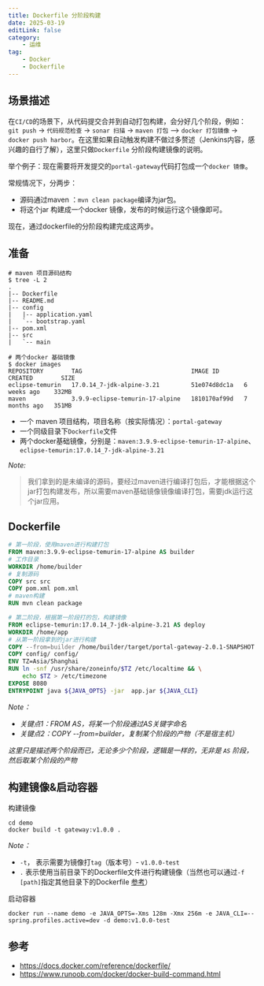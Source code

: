 ```yaml
---
title: Dockerfile 分阶段构建
date: 2025-03-19
editLink: false
category:
    - 运维
tag: 
    - Docker
    - Dockerfile
---
```



## 场景描述

在`CI/CD`的场景下，从代码提交合并到自动打包构建，会分好几个阶段，例如：`git push` -> `代码规范检查` -> `sonar 扫描` -> `maven 打包` --> `docker 打包镜像` -> `docker push harbor`。在这里如果自动触发构建不做过多赘述（Jenkins内容，感兴趣的自行了解），这里只做`Dockerfile` 分阶段构建镜像的说明。

举个例子：现在需要将开发提交的`portal-gateway`代码打包成一个`docker 镜像`。

常规情况下，分两步：

- 源码通过maven ：`mvn clean package`编译为jar包。
- 将这个jar 构建成一个docker 镜像，发布的时候运行这个镜像即可。

现在，通过dockerfile的分阶段构建完成这两步。

## 准备

```shell
# maven 项目源码结构
$ tree -L 2
.
|-- Dockerfile
|-- README.md
|-- config
|   |-- application.yaml
|   `-- bootstrap.yaml
|-- pom.xml
|-- src
|   `-- main

# 两个docker 基础镜像
$ docker images
REPOSITORY        TAG                               IMAGE ID       CREATED        SIZE
eclipse-temurin   17.0.14_7-jdk-alpine-3.21         51e074d8dc1a   6 weeks ago    332MB
maven             3.9.9-eclipse-temurin-17-alpine   1810170af99d   7 months ago   351MB

```

- 一个 maven 项目结构，项目名称（按实际情况）：`portal-gateway`
- 一个同级目录下`Dockerfile`文件
- 两个docker基础镜像，分别是：`maven:3.9.9-eclipse-temurin-17-alpine`、`eclipse-temurin:17.0.14_7-jdk-alpine-3.21`

*Note:*
> 我们拿到的是未编译的源码，要经过maven进行编译打包后，才能根据这个jar打包构建发布，所以需要maven基础镜像镜像编译打包，需要jdk运行这个jar应用。

## Dockerfile

```dockerfile
# 第一阶段，使用maven进行构建打包
FROM maven:3.9.9-eclipse-temurin-17-alpine AS builder
# 工作目录
WORKDIR /home/builder
# 复制源码
COPY src src
COPY pom.xml pom.xml
# maven构建
RUN mvn clean package

# 第二阶段，根据第一阶段打的包，构建镜像
FROM eclipse-temurin:17.0.14_7-jdk-alpine-3.21 AS deploy
WORKDIR /home/app
# 从第一阶段拿到的jar进行构建
COPY --from=builder /home/builder/target/portal-gateway-2.0.1-SNAPSHOT.jar ./app.jar
COPY config/ config/
ENV TZ=Asia/Shanghai
RUN ln -snf /usr/share/zoneinfo/$TZ /etc/localtime && \
    echo $TZ > /etc/timezone
EXPOSE 8080
ENTRYPOINT java ${JAVA_OPTS} -jar  app.jar ${JAVA_CLI}
```

*Note：*

- *关键点1：FROM AS，将某一个阶段通过AS关键字命名*
- *关键点2：COPY --from=builder，复制某个阶段的产物（不是宿主机）*

*这里只是描述两个阶段而已，无论多少个阶段，逻辑是一样的，无非是 `AS` 阶段，然后取某个阶段的产物*

## 构建镜像&启动容器

构建镜像

```shell
cd demo
docker build -t gateway:v1.0.0 .
```

*Note：*

- `-t`， 表示需要为镜像打`tag`（版本号）- `v1.0.0-test`
- `.` 表示使用当前目录下的Dockerfile文件进行构建镜像（当然也可以通过`-f [path]`指定其他目录下的Dockerfile [参考](https://www.runoob.com/docker/docker-build-command.html)）

启动容器

```shell
docker run --name demo -e JAVA_OPTS=-Xms 128m -Xmx 256m -e JAVA_CLI=--spring.profiles.active=dev -d demo:v1.0.0-test
```

## 参考

- https://docs.docker.com/reference/dockerfile/
- https://www.runoob.com/docker/docker-build-command.html